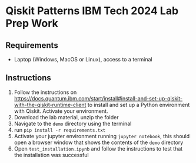 # Qiskit Patterns IBM Tech 2024 Lab Prep Work

## Requirements

- Laptop (Windows, MacOS or Linux), access to a terminal

## Instructions

1. Follow the instructions on https://docs.quantum.ibm.com/start/install#install-and-set-up-qiskit-with-the-qiskit-runtime-client
to install and set up a Python environment with Qiskit. Activate your environment.
2. Download the lab material, unzip the folder
3. Navigate to the `demo` directory using the terminal
4. run `pip install -r requirements.txt`
5. Activate your jupyter environment running `jupyter notebook`, this should open a browser window that shows the contents of 
the `demo` directory
6. Open `test_installation.ipynb` and follow the instructions to test that the installation was successful

